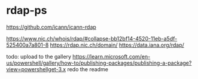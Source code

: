 # rdap-ps

https://github.com/icann/icann-rdap

https://www.nic.ch/whois/rdap/#collapse-bb12bf14-4520-11eb-a5df-525400a7a801-8
https://rdap.nic.ch/domain/
https://data.iana.org/rdap/

todo:
upload to the gallery
https://learn.microsoft.com/en-us/powershell/gallery/how-to/publishing-packages/publishing-a-package?view=powershellget-3.x
redo the readme
